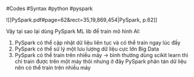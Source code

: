 #Codes #Syntax #python #pyspark 

![[PySpark.pdf#page=62&rect=35,19,869,454|PySpark, p.62]]

Vậy tại sao lại dùng PySpark ML lib để train mô hình AI:
1. PySpark có thể cập nhật dữ liệu liên tục và có thể train ngay lúc đấy
2. PySpark có thể sử lý một lưu lượng dữ liệu cực lớn Big Data
3. PySpark có thể train trên nhiều máy -> bình thường dùng scikit learn thì chỉ train được trên một máy thôi nhưng ở đây PySpark phân tán dữ liệu nên có thể train trên nhiều máy